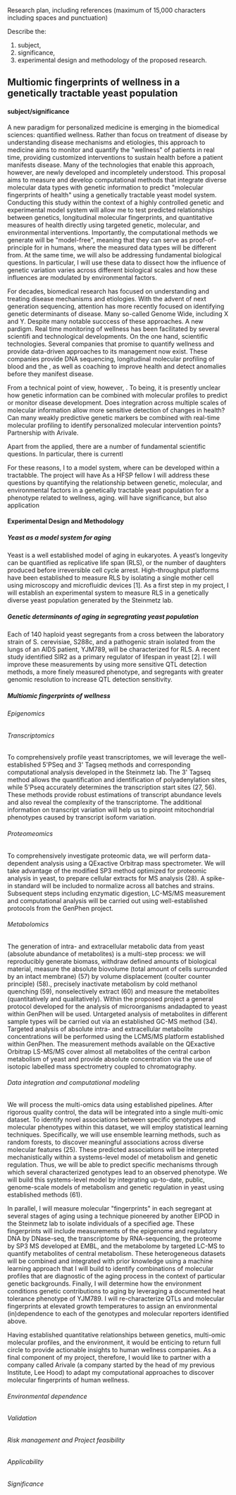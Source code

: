 Research plan, including references
(maximum of 15,000 characters including spaces and punctuation)

Describe the:
   1) subject,
   2) significance,
   3) experimental design and methodology
of the proposed research.

## Multiomic fingerprints of wellness in a genetically tractable yeast population

#### subject/significance

A new paradigm for personalized medicine is emerging in the biomedical sciences: quantified wellness. Rather than focus on treatment of disease by understanding disease mechanisms and etiologies, this approach to medicine aims to monitor and quantify the "wellness" of patients in real time, providing customized interventions to sustain health before a patient manifests disease. Many of the technologies that enable this approach, however, are newly developed and incompletely understood. This proposal aims to measure and develop computational methods that integrate diverse molecular data types with genetic information to predict "molecular fingerprints of health" using a genetically tractable yeast model system. Conducting this study within the context of a highly controlled genetic and experimental model system will allow me to test predicted relationships between genetics, longitudinal molecular fingerprints, and quantitative measures of health directly using targeted genetic, molecular, and environmental interventions. Importantly, the computational methods we generate will be "model-free", meaning that they can serve as proof-of-principle for in humans, where the measured data types will be different from. At the same time, we will also be addressing fundamental biological questions. In particular, I will use these data to dissect how the influence of genetic variation varies across different biological scales and how these influences are modulated by environmental factors.

For decades, biomedical research has focused on understanding and treating disease mechanisms and etiologies. With the advent of next generation sequencing, attention has more recently focused on identifying genetic determinants of disease. Many so-called Genome Wide, including X and Y. Despite many notable succcess of these approaches. A new pardigm. Real time monitoring of wellness has been facilitated by several scientifi and technological developments. On the one hand, scientific technologies. Several companies that promise to quantify wellness and provide data-driven approaches to its management now exist. These companies provide DNA sequencing, longitudinal molecular profiling of blood and the , as well as coaching to improve health and detect anomalies before they manifest disease.

From a technical point of view, however, . To being, it is presently unclear how genetic information can be combined with molecular profiles to predict or monitor disease development. Does integration across multiple scales of molecular information allow more sensitive detection of changes in health? Can many weakly predictive genetic markers be combined with real-time molecular profiling to identify personalized molecular intervention points? Partnership with Arivale.

Apart from the applied, there are a number of fundamental scientific questions. In particular, there is currentl

For these reasons, I to a model system, where can be developed within a tractabble. The project will have  As a HFSP fellow I will address these questions by quantifying the relationship between genetic, molecular, and environmental factors in a genetically tractable yeast population for a phenotype related to wellness, aging. will have significance, but also application

#### Experimental Design and Methodology

##### Yeast as a model system for aging

Yeast is a well established model of aging in eukaryotes. A yeast’s longevity can be quantified as replicative life span (RLS), or the number of daughters produced before irreversible cell cycle arrest. High-throughput platforms have been established to measure RLS by isolating a single mother cell using microscopy and microfluidic devices [1]. As a first step in my project, I will establish an experimental system to measure RLS in a genetically diverse yeast population generated by the Steinmetz lab.  

##### Genetic determinants of aging in segregrating yeast population

Each of 140 haploid yeast segregants from a cross between the laboratory strain of S. cerevisiae, S288c, and a pathogenic strain isolated from the lungs of an AIDS patient, YJM789, will be characterized for RLS. A recent study identified SIR2 as a primary regulator of lifespan in yeast [2]. I will improve these measurements by using more sensitive QTL detection methods, a more finely measured phenotype, and segregants with greater genomic resolution to increase QTL detection sensitivity.

##### Multiomic fingerprints of wellness

###### Epigenomics

###### Transcriptomics

To comprehensively profile yeast transcriptomes, we will leverage the well-established 5'PSeq and 3' Tagseq methods and corresponding computational analysis developed in the Steinmetz lab. The 3' Tagseq method allows the quantification and identification of polyadenylation sites, while 5'Pseq accurately determines the transcription start sites (27, 56). These methods provide robust estimations of transcript abundance levels and also reveal the complexity of the transcriptome. The additional information on transcript variation will help us to pinpoint mitochondrial phenotypes caused by transcript isoform variation.

###### Proteomeomics

To comprehensively investigate proteomic data, we will perform data-dependent analysis using a QExactive Orbitrap mass spectrometer. We will take advantage of the modified SP3 method optimized for proteomic analysis in yeast, to prepare cellular extracts for MS analysis (28). A spike-in standard will be included to normalize across all batches and strains. Subsequent steps including enzymatic digestion, LC-MS/MS measurement and computational analysis will be carried out using well-established protocols from the GenPhen project.

###### Metabolomics

The generation of intra- and extracellular metabolic data from yeast (absolute abundance of metabolites) is a multi-step process: we will reproducibly generate biomass, withdraw defined amounts of biological material, measure the absolute biovolume (total amount of cells surrounded by an intact membrane) (57) by volume displacement (coulter counter principle) (58)., precisely inactivate metabolism by cold methanol quenching (59), nonselectively extract (60) and measure the metabolites (quantitatively and qualitatively). Within the proposed project a general protocol developed for the analysis of microorganisms andadapted to yeast within GenPhen will be used. Untargeted analysis of metabolites in different sample types will be carried out via an established GC-MS method (34). Targeted analysis of absolute intra- and extracellular metabolite concentrations will be performed using the LCMS/MS platform established within GenPhen. The measurement methods available on the QExactive Orbitrap LS-MS/MS cover almost all metabolites of the central carbon metabolism of yeast and provide absolute concentration via the use of isotopic labelled mass spectrometry coupled to chromatography.

###### Data integration and computational modeling

We will process the multi-omics data using established pipelines. After rigorous quality control, the data will be integrated into a single multi-omic dataset. To identify novel associations between specific genotypes and molecular phenotypes within this dataset, we will employ statistical learning techniques. Specifically, we will use ensemble learning methods, such as random forests, to discover meaningful associations across diverse molecular features (25). These predicted associations will be interpreted mechanistically within a systems-level model of metabolism and genetic regulation. Thus, we will be able to predict specific mechanisms through which several characterized genotypes lead to an observed phenotype. We will build this systems-level model by integrating up-to-date, public, genome-scale models of metabolism and genetic regulation in yeast using established methods (61).

In parallel, I will measure molecular "fingerprints" in each segregant at several stages of aging using a technique pioneered by another EIPOD in the Steinmetz lab to isolate individuals of a specified age. These fingerprints will include measurements of the epigenome and regulatory DNA by DNase-seq, the transcriptome by RNA-sequencing, the proteome by SP3 MS developed at EMBL, and the metabolome by targeted LC-MS to quantify metabolites of central metabolism. These heterogeneous datasets will be combined and integrated with prior knowledge using a machine learning approach that I will build to identify combinations of molecular profiles that are diagnostic of the aging process in the context of particular genetic backgrounds. Finally, I will determine how the environment conditions genetic contributions to aging by leveraging a documented heat tolerance phenotype of YJM789. I will re-characterize QTLs and molecular fingerprints at elevated growth temperatures to assign an environmental (in)dependence to each of the genotypes and molecular reporters identified above.

Having established quantitative relationships between genetics, multi-omic molecular profiles, and the environment, it would be enticing to return full circle to provide actionable insights to human wellness companies. As a final component of my project, therefore, I would like to partner with a company called Arivale (a company started by the head of my previous Institute, Lee Hood) to adapt my computational approaches to discover molecular fingerprints of human wellness.

###### Environmental dependence

###### Validation

###### Risk management and Project feasibility

###### Applicability

###### Significance
